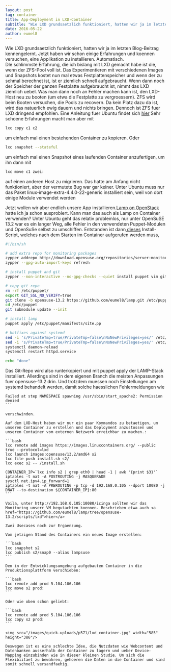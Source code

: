 ```yaml
---
layout: post
tag: container
title: App-Deployment in LXD-Container
subtitle: "Wie LXD grundsaetzlich funktioniert, hatten wir ja im letzten Blog-Beitrag kennengelernt. Jetzt haben wir schon einige Erfahrungen und koennen versuchen, eine Applikation zu installieren. Automatisch."
date: 2016-05-22
author: eumel8
---
```


Wie LXD grundsaetzlich funktioniert, hatten wir ja im letzten Blog-Beitrag kennengelernt. Jetzt haben wir schon einige Erfahrungen und koennen versuchen, eine Applikation zu installieren. Automatisch.
<br/>
DIe schlimmste Erfahrung, die ich bislang mit LXD gemacht habe ist die, wenn der ZFS-Pool voll ist. Das Experimentieren mit verschiedenen Images und Snapshots kostet nun mal etwas Festplattenspeicher und wenn der zu schmal berechnet ist, ist er ziemlich schnell aufgebraucht. Wenn dann noch der Speicher der ganzen Festplatte aufgebraucht ist, nimmt das LXD ziemlich uebel. Was man dann noch an Fehler machen kann ist, den LXD-Host neu zu booten (um etwa die Festplatte zu vergroessern). ZFS wird beim Booten versuchen, die Pools zu recovern. Da kein Platz dazu da ist, wird das natuerlich ewig dauern und nichts bringen. Dennoch ist ZFS fuer LXD dringend empfohlen. Eine Anleitung fuer Ubuntu findet sich <a href="https://wiki.ubuntuusers.de/ZFS_on_Linux/">hier</a>
Sehr schoene Erfahrungen macht man aber mit

```bash
lxc copy c1 c2
```

um einfach mal einen bestehenden Container zu kopieren. Oder 

```bash
lxc snapshot --stateful
```

um einfach mal einen Snapshot eines laufenden Container anzufertigen, um ihn dann mit

```bash
lxc move c1 zwei:
```

auf einen anderen Host zu migrieren. Das hatte am Anfang nicht funktioniert, aber der vermutete Bug war gar keiner. Unter Ubuntu muss nur das Paket linux-image-extra-4.4.0-22-generic installiert sein, weil von dort einige Module verwendet werden


Jetzt wollen wir aber endlich unsere App installieren.<a href="https://github.com/eumel8/lamp">Lamp on OpenStack</a> hatte ich ja schon ausprobiert. Kann man das auch als Lamp on Container verwenden? Unter Ubuntu geht das relativ problemlos, nur unter OpenSuSE 13.2 war es ein langer Weg, alle Fehler in den verwendeten Puppet-Modulen und OpenSuSe selbst zu umschiffen.
Entstanden ist dann<a href="https://github.com/eumel8/lamp/blob/opensuse-13.2/scripts/lxd/install.sh"> dieses</a> Install-Script, welches nach dem Starten im Container aufgerufen werden muss,

```bash
#!/bin/sh

# add extra repo for monitoring packages
zypper addrepo http://download.opensuse.org/repositories/server:monitoring/openSUSE_13.2/server:monitoring.repo
zypper --gpg-auto-import-keys refresh

# install puppet and git
zypper --non-interactive --no-gpg-checks --quiet install puppet vim git

# copy git repo
rm -rf /etc/puppet/
export GIT_SSL_NO_VERIFY=true
git clone -b opensuse-13.2 https://github.com/eumel8/lamp.git /etc/puppet
cd /etc/puppet
git submodule update --init

# install lamp
puppet apply /etc/puppet/manifests/site.pp

# hotfixes against systemd
sed -i 's/PrivateTmp=true/PrivateTmp=false\nNoNewPrivileges=yes/' /etc/systemd/system/httpd.service
sed -i 's/PrivateTmp=true/PrivateTmp=false\nNoNewPrivileges=yes/' /etc/systemd/system/multi-user.target.wants/apache2.service
systemctl daemon-reload
systemctl restart httpd.service

echo "done"
```

Das Git-Repo wird also runterkopiert und mit puppet apply der LAMP-Stack installiert. Allerdings sind in dem eigenen Branch die meisten Anpassungen fuer opensuse-13.2 drin. Und trotzdem muessen noch Einstellungen am systemd behandelt werden, damit solche haesslichen Fehlermeldungen wie 


````
Failed at step NAMESPACE spawning /usr/sbin/start_apache2: Permission denied
```

verschwinden.

Auf dem LXD-Host haben wir nur ein paar Kommandos zu betaetigen, um unseren Container zu erstellen und das Deployment anzustossen und unseren Container vom externen Netzwerk erreichbar zu machen.:

```bash
lxc remote add images https://images.linuxcontainers.org/ --public true --protocol=lxd
lxc launch images:opensuse/13.2/amd64 s2
lxc file push install.sh s2/
lxc exec s2 -- /install.sh

CONTAINER_IP=`lxc info s2 | grep eth0 | head -1 | awk '{print $3}'`
iptables -t nat -A POSTROUTING -j MASQUERADE
sysctl net.ipv4.ip_forward=1
iptables -t nat -A PREROUTING -p tcp -d 192.168.0.105 --dport 10080 -j DNAT --to-destination ${CONTAINER_IP}:80
```

Voila, unter http://192.168.0.105:10080/icinga sollten wir das Monitoring unserr VM begutachten koennen. Beschrieben etwa auch <a href="https://github.com/eumel8/lamp/tree/opensuse-13.2/scripts/lxd">hier</a>

Zwei Usecases noch zur Ergaenzung.

Vom jetzigen Stand des Containers ein neues Image erstellen:

´´´bash
lxc snapshot s2
lxc publish s2/snap0 --alias lampsuse
```

Den in der Entwicklungsumgebung aufgebauten Container in die Produktionsplattform verschieben:

```bash
lxc remote add prod 5.104.106.106
lxc move s2 prod:
```

Oder wie oben schon geliebt:

```bash
lxc remote add prod 5.104.106.106
lxc copy s2 prod:
```

<img src="/images/quick-uploads/p571/lxd_container.jpg" width="585" height="386"/>

Deswegen ist es eine schlechte Idee, die Nutzdaten wie Webcontent und Datenbanken ausserhalb der Container zu lagern und ueber Device-Mapping einzubinden wie in dieser kleinen Studie. Um sich die Flexibiitaet zu bewahren, gehoeren die Daten in die Container und sind somit schnell versandfaehig.

